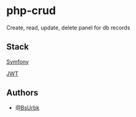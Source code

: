 
# php-crud

Create, read, update, delete panel for db records
## Stack

[Symfony](https://symfony.com/)

[JWT](https://jwt.io/)






## Authors

- [@BsUrbk](https://www.github.com/BsUrbk)

